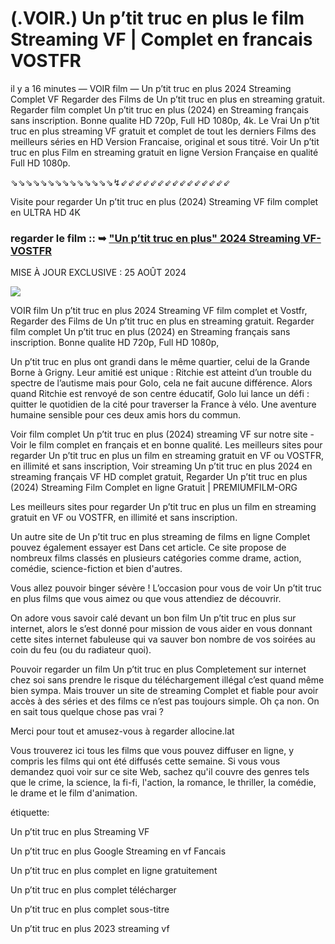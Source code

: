 # (.VOIR.) Un p’tit truc en plus le film Streaming VF | Complet en francais VOSTFR

il y a 16 minutes — VOIR film — Un p’tit truc en plus 2024 Streaming Complet VF Regarder des Films de Un p’tit truc en plus en streaming gratuit. Regarder film complet Un p’tit truc en plus (2024) en Streaming français sans inscription. Bonne qualite HD 720p, Full HD 1080p, 4k. Le Vrai Un p’tit truc en plus streaming VF gratuit et complet de tout les derniers Films des meilleurs séries en HD Version Francaise, original et sous titré. Voir Un p’tit truc en plus Film en streaming gratuit en ligne Version Française en qualité Full HD 1080p.

⇘⇘⇘⇘⇘⇘⇘⇘⇘⇘⇘⇘⇘⇘↯⇙⇙⇙⇙⇙⇙⇙⇙⇙⇙⇙⇙⇙⇙⇙

Visite pour regarder Un p’tit truc en plus (2024) Streaming VF film complet en ULTRA HD 4K

### regarder le film :: ➥ ["Un p’tit truc en plus" 2024 Streaming VF-VOSTFR](https://t.co/eJVOtYmWKQ)

MISE À JOUR EXCLUSIVE : 25 AOÛT 2024

<p dir="auto"><a href="https://t.co/eJVOtYmWKQ" title="PAPYSTREAMINGVF" rel="nofollow"><img src="https://i.imgur.com/jhNGoEt.gif" style="max-width: 100%;"></a></p>

VOIR film Un p’tit truc en plus 2024 Streaming VF film complet et Vostfr, Regarder des Films de Un p’tit truc en plus en streaming gratuit. Regarder film complet Un p’tit truc en plus (2024) en Streaming français sans inscription. Bonne qualite HD 720p, Full HD 1080p,

Un p’tit truc en plus ont grandi dans le même quartier, celui de la Grande Borne à Grigny. Leur amitié est unique : Ritchie est atteint d’un trouble du spectre de l’autisme mais pour Golo, cela ne fait aucune différence. Alors quand Ritchie est renvoyé de son centre éducatif, Golo lui lance un défi : quitter le quotidien de la cité pour traverser la France à vélo. Une aventure humaine sensible pour ces deux amis hors du commun. 

Voir film complet Un p’tit truc en plus (2024) streaming VF sur notre site - Voir le film complet en français et en bonne qualité. Les meilleurs sites pour regarder Un p’tit truc en plus un film en streaming gratuit en VF ou VOSTFR, en illimité et sans inscription, Voir streaming Un p’tit truc en plus 2024 en streaming français VF HD complet gratuit, Regarder Un p’tit truc en plus (2024) Streaming Film Complet en ligne Gratuit | PREMIUMFILM-ORG

Les meilleurs sites pour regarder Un p’tit truc en plus un film en streaming gratuit en VF ou VOSTFR, en illimité et sans inscription.

Un autre site de Un p’tit truc en plus streaming de films en ligne Complet pouvez également essayer est Dans cet article. Ce site propose de nombreux films classés en plusieurs catégories comme drame, action, comédie, science-fiction et bien d'autres.

Vous allez pouvoir binger sévère ! L’occasion pour vous de voir Un p’tit truc en plus films que vous aimez ou que vous attendiez de découvrir.

On adore vous savoir calé devant un bon film Un p’tit truc en plus sur internet, alors le s’est donné pour mission de vous aider en vous donnant cette sites internet fabuleuse qui va sauver bon nombre de vos soirées au coin du feu (ou du radiateur quoi).

Pouvoir regarder un film Un p’tit truc en plus Completement sur internet chez soi sans prendre le risque du téléchargement illégal c’est quand même bien sympa. Mais trouver un site de streaming Complet et fiable pour avoir accès à des séries et des films ce n’est pas toujours simple. Oh ça non. On en sait tous quelque chose pas vrai ?

Merci pour tout et amusez-vous à regarder allocine.lat

Vous trouverez ici tous les films que vous pouvez diffuser en ligne, y compris les films qui ont été diffusés cette semaine. Si vous vous demandez quoi voir sur ce site Web, sachez qu'il couvre des genres tels que le crime, la science, la fi-fi, l'action, la romance, le thriller, la comédie, le drame et le film d'animation.

étiquette:

Un p’tit truc en plus Streaming VF

Un p’tit truc en plus Google Streaming en vf Fancais

Un p’tit truc en plus complet en ligne gratuitement

Un p’tit truc en plus complet télécharger

Un p’tit truc en plus complet sous-titre

Un p’tit truc en plus 2023 streaming vf
